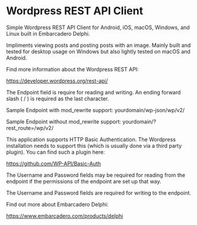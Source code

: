 # Wordpress REST API Client
Simple Wordpress REST API Client for Android, iOS, macOS, Windows, and Linux built in Embarcadero Delphi.

Impliments viewing posts and posting posts with an image. Mainly built and tested for desktop usage on Windows but also lightly tested on macOS and Android.

Find more information about the Wordpress REST API:

<https://developer.wordpress.org/rest-api/>

The Endpoint field is require for reading and writing. An ending forward slash ( / ) is required as the last character.

Sample Endpoint with mod_rewrite support:
yourdomain/wp-json/wp/v2/

Sample Endpoint without mod_rewrite support:
yourdomain/?rest_route=/wp/v2/

This application supports HTTP Basic Authentication. The Wordpress installation needs to support this (which is usually done via a third party plugin). You can find such a plugin here: 

<https://github.com/WP-API/Basic-Auth>

The Username and Password fields may be required for reading from the endpoint if the permissions of the endpoint are set up that way.

The Username and Password fields are required for writing to the endpoint.

Find out more about Embarcadero Delphi:

<https://www.embarcadero.com/products/delphi>
